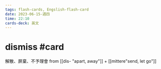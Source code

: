 ```yaml
---
tags: flash-cards, Engslish-flash-card
date: 2023-06-15-週四
time: 22:10
cards-deck: 英文
---
```


# dismiss #card 
解散、屏棄、不予理會
from [[dis- "apart, away"]] + [[mittere"send, let go"]]

